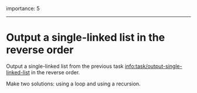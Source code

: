 importance: 5

---

# Output a single-linked list in the reverse order

Output a single-linked list from the previous task <info:task/output-single-linked-list> in the reverse order.

Make two solutions: using a loop and using a recursion.
